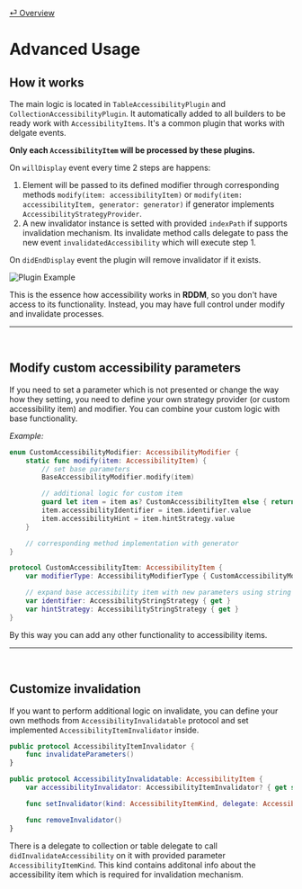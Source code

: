 [⏎ Overview](../Overview.md)

# Advanced Usage

## How it works

The main logic is located in `TableAccessibilityPlugin` and `CollectionAccessibilityPlugin`. It automatically added to all builders to be ready work with `AccessibilityItems`. It's a common plugin that works with delgate events.

**Only each `AccessibilityItem` will be processed by these plugins.**

On `willDisplay` event every time 2 steps are happens:

1. Element will be passed to its defined modifier through corresponding methods `modify(item: accessibilityItem)` or `modify(item: accessibilityItem, generator: generator)` if generator implements `AccessibilityStrategyProvider`.
2. A new invalidator instance is setted with provided `indexPath` if supports invalidation mechanism. Its invalidate method calls delegate to pass the new event `invalidatedAccessibility` which will execute step 1.

On `didEndDisplay` event the plugin will remove invalidator if it exists.

<img src="https://i.ibb.co/SfbfzZJ/2023-06-16-18-43-17.png" alt="Plugin Example">

<br>

This is the essence how accessibility works in **RDDM**, so you don't have access to its functionality. Instead, you may have full control under modify and invalidate processes.

***

<br>

## Modify custom accessibility parameters

If you need to set a parameter which is not presented or change the way how they setting, you need to define your own strategy provider (or custom accessibility item) and modifier. You can combine your custom logic with base functionality.

*Example:*
```swift
enum CustomAccessibilityModifier: AccessibilityModifier {
    static func modify(item: AccessibilityItem) {
        // set base parameters
        BaseAccessibilityModifier.modify(item)

        // additional logic for custom item
        guard let item = item as? CustomAccessibilityItem else { return }
        item.accessibilityIdentifier = item.identifier.value
        item.accessibilityHint = item.hintStrategy.value
    }

    // corresponding method implementation with generator
}

protocol CustomAccessibilityItem: AccessibilityItem { 
    var modifierType: AccessibilityModifierType { CustomAccessibilityModifier.self }

    // expand base accessibility item with new parameters using string strategy
    var identifier: AccessibilityStringStrategy { get }
    var hintStrategy: AccessibilityStringStrategy { get }
}
```

By this way you can add any other functionality to accessibility items.

***

<br>

## Customize invalidation

If you want to perform additional logic on invalidate, you can define your own methods from `AccessibilityInvalidatable` protocol and set implemented `AccessibilityItemInvalidator` inside.

```swift
public protocol AccessibilityItemInvalidator {
    func invalidateParameters()
}

public protocol AccessibilityInvalidatable: AccessibilityItem {
    var accessibilityInvalidator: AccessibilityItemInvalidator? { get set }

    func setInvalidator(kind: AccessibilityItemKind, delegate: AccessibilityItemDelegate?)

    func removeInvalidator()
}
```
There is a delegate to collection or table delegate to call `didInvalidateAccessibility` on it with provided parameter `AccessibilityItemKind`. This kind contains additonal info about the accessibility item which is required for invalidation mechanism.